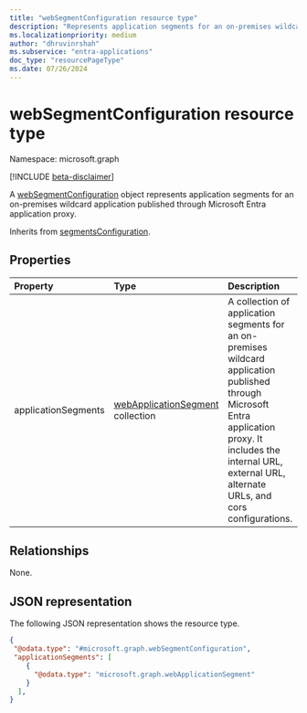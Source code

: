 ```yaml
---
title: "webSegmentConfiguration resource type"
description: "Represents application segments for an on-premises wildcard application published through Microsoft Entra application proxy."
ms.localizationpriority: medium
author: "dhruvinrshah"
ms.subservice: "entra-applications"
doc_type: "resourcePageType"
ms.date: 07/26/2024
---
```


# webSegmentConfiguration resource type

Namespace: microsoft.graph

[!INCLUDE [beta-disclaimer](../../includes/beta-disclaimer.md)]

A [webSegmentConfiguration](websegmentconfiguration.md) object represents application segments for an on-premises wildcard application published through Microsoft Entra application proxy.

Inherits from [segmentsConfiguration](segmentconfiguration.md).

## Properties

| Property     | Type        | Description |
|:-------------|:------------|:------------|
|applicationSegments|[webApplicationSegment](webapplicationsegment.md) collection|A collection of application segments for an on-premises wildcard application published through Microsoft Entra application proxy. It includes the internal URL, external URL, alternate URLs, and cors configurations. |

## Relationships

None.

## JSON representation

The following JSON representation shows the resource type.
<!-- {
  "blockType": "resource",
  "@odata.type": "microsoft.graph.onPremisesApplicationSegment",
  "baseType": "microsoft.graph.segmentConfiguration"
}
-->
``` json
{
 "@odata.type": "#microsoft.graph.webSegmentConfiguration",
 "applicationSegments": [
    {
      "@odata.type": "microsoft.graph.webApplicationSegment"
    }
  ],
}
```
